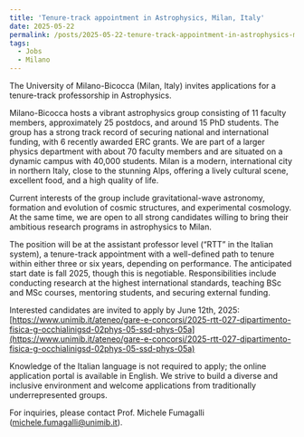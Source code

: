 ```yaml
---
title: 'Tenure-track appointment in Astrophysics, Milan, Italy'
date: 2025-05-22
permalink: /posts/2025-05-22-tenure-track-appointment-in-astrophysics-milan-italy
tags:
  - Jobs
  - Milano
---
```


The University of Milano-Bicocca (Milan, Italy) invites applications for a tenure-track professorship in Astrophysics.

Milano-Bicocca hosts a vibrant astrophysics group consisting of 11 faculty members, approximately 25 postdocs, and around 15 PhD students. The group has a strong track record of securing national and international funding, with 6 recently awarded ERC grants. We are part of a larger physics department with about 70 faculty members and are situated on a dynamic campus with 40,000 students. Milan is a modern, international city in northern Italy, close to the stunning Alps, offering a lively cultural scene, excellent food, and a high quality of life.

Current interests of the group include gravitational-wave astronomy, formation and evolution of cosmic structures, and experimental cosmology. At the same time, we are open to all strong candidates willing to bring their ambitious research programs in astrophysics to Milan.

The position will be at the assistant professor level (“RTT” in the Italian system), a tenure-track appointment with a well-defined path to tenure within either three or six years, depending on performance. The anticipated start date is fall 2025, though this is negotiable. Responsibilities include conducting research at the highest international standards, teaching BSc and MSc courses, mentoring students, and securing external funding.

Interested candidates are invited to apply by June 12th, 2025:  
[https://www.unimib.it/ateneo/gare-e-concorsi/2025-rtt-027-dipartimento-fisica-g-occhialinigsd-02phys-05-ssd-phys-05a](https://www.unimib.it/ateneo/gare-e-concorsi/2025-rtt-027-dipartimento-fisica-g-occhialinigsd-02phys-05-ssd-phys-05a)

Knowledge of the Italian language is not required to apply; the online application portal is available in English. We strive to build a diverse and inclusive environment and welcome applications from traditionally underrepresented groups.

For inquiries, please contact Prof. Michele Fumagalli (michele.fumagalli@unimib.it).


